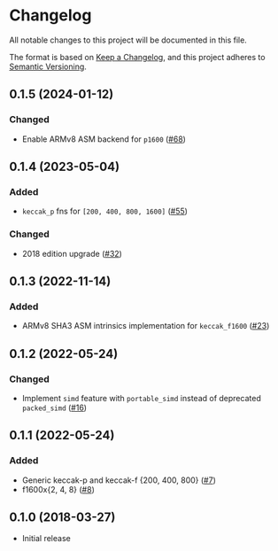 # Changelog

All notable changes to this project will be documented in this file.

The format is based on [Keep a Changelog](https://keepachangelog.com/en/1.0.0/),
and this project adheres to [Semantic Versioning](https://semver.org/spec/v2.0.0.html).

## 0.1.5 (2024-01-12)
### Changed
- Enable ARMv8 ASM backend for `p1600` ([#68])

[#68]: https://github.com/RustCrypto/sponges/pull/68

## 0.1.4 (2023-05-04)
### Added
- `keccak_p` fns for `[200, 400, 800, 1600]` ([#55])

### Changed
- 2018 edition upgrade ([#32])

[#32]: https://github.com/RustCrypto/sponges/pull/32
[#55]: https://github.com/RustCrypto/sponges/pull/55

## 0.1.3 (2022-11-14)
### Added
- ARMv8 SHA3 ASM intrinsics implementation for `keccak_f1600` ([#23])

[#23]: https://github.com/RustCrypto/sponges/pull/23

## 0.1.2 (2022-05-24)
### Changed
- Implement `simd` feature with  `portable_simd` instead of deprecated `packed_simd` ([#16])

[#16]: https://github.com/RustCrypto/sponges/pull/16

## 0.1.1 (2022-05-24)
### Added
- Generic keccak-p and keccak-f {200, 400, 800} ([#7])
- f1600x{2, 4, 8} ([#8])

[#7]: https://github.com/RustCrypto/sponges/pull/7
[#8]: https://github.com/RustCrypto/sponges/pull/8

## 0.1.0 (2018-03-27)
- Initial release
